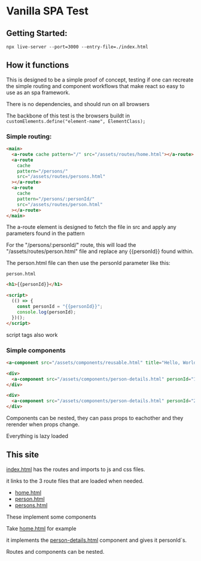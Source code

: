 # Vanilla SPA Test

## Getting Started:

`npx live-server --port=3000 --entry-file=./index.html`

## How it functions

This is designed to be a simple proof of concept, testing if one can recreate the simple routing and component workflows that make react so easy to use as an spa framework.

There is no dependencies, and should run on all browsers

The backbone of this test is the browsers buildt in `customElements.define("element-name", ElementClass);`

### Simple routing:

```html
<main>
  <a-route cache pattern="/" src="/assets/routes/home.html"></a-route>
  <a-route
    cache
    pattern="/persons/"
    src="/assets/routes/persons.html"
  ></a-route>
  <a-route
    cache
    pattern="/persons/:personId/"
    src="/assets/routes/person.html"
  ></a-route>
</main>
```

The a-route element is designed to fetch the file in src and apply any parameters found in the pattern

For the "/persons/:personId/" route, this will load the "/assets/routes/person.html" file and replace any {{personId}} found within.

The person.html file can then use the personId parameter like this:

`person.html`

```html
<h1>{{personId}}</h1>

<script>
  (() => {
    const personId = "{{personId}}";
    console.log(personId);
  })();
</script>
```

script tags also work


### Simple components

```html
<a-component src="/assets/components/reusable.html" title="Hello, World" sub-title="This works." text="Some more props and stuff"></a-component>

<div>
  <a-component src="/assets/components/person-details.html" personId="1"></a-component>
</div>

<div>
  <a-component src="/assets/components/person-details.html" personId="2"></a-component>
</div>
```

Components can be nested, they can pass props to eachother and they rerender when props change.

Everything is lazy loaded

## This site

[index.html](index.html) has the routes and imports to js and css files.

it links to the 3 route files that are loaded when needed.

- [home.html](/assets/routes/home.html)
- [person.html](/assets/routes/person.html)
- [persons.html](/assets/routes/persons.html)

These implement some components

Take [home.html](/assets/routes/home.html) for example

it implements the [person-details.html](/assets/components/person-details.html) component and gives it personId`s.

Routes and components can be nested.
